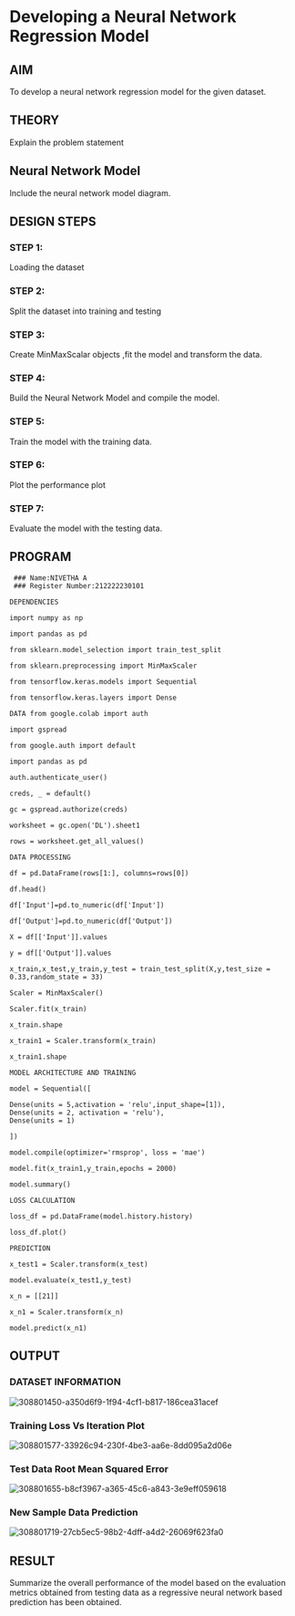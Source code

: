 # Developing a Neural Network Regression Model

## AIM

To develop a neural network regression model for the given dataset.

## THEORY

Explain the problem statement

## Neural Network Model

Include the neural network model diagram.

## DESIGN STEPS

### STEP 1:

Loading the dataset

### STEP 2:

Split the dataset into training and testing

### STEP 3:

Create MinMaxScalar objects ,fit the model and transform the data.

### STEP 4:

Build the Neural Network Model and compile the model.

### STEP 5:

Train the model with the training data.

### STEP 6:

Plot the performance plot

### STEP 7:

Evaluate the model with the testing data.

## PROGRAM
```
 ### Name:NIVETHA A
 ### Register Number:212222230101
 
DEPENDENCIES

import numpy as np

import pandas as pd

from sklearn.model_selection import train_test_split

from sklearn.preprocessing import MinMaxScaler

from tensorflow.keras.models import Sequential

from tensorflow.keras.layers import Dense

DATA from google.colab import auth

import gspread

from google.auth import default

import pandas as pd

auth.authenticate_user()

creds, _ = default()

gc = gspread.authorize(creds)

worksheet = gc.open('DL').sheet1

rows = worksheet.get_all_values()

DATA PROCESSING

df = pd.DataFrame(rows[1:], columns=rows[0])

df.head()

df['Input']=pd.to_numeric(df['Input'])

df['Output']=pd.to_numeric(df['Output'])

X = df[['Input']].values

y = df[['Output']].values

x_train,x_test,y_train,y_test = train_test_split(X,y,test_size = 0.33,random_state = 33)

Scaler = MinMaxScaler()

Scaler.fit(x_train)

x_train.shape

x_train1 = Scaler.transform(x_train)

x_train1.shape

MODEL ARCHITECTURE AND TRAINING

model = Sequential([

Dense(units = 5,activation = 'relu',input_shape=[1]),
Dense(units = 2, activation = 'relu'),
Dense(units = 1)

])

model.compile(optimizer='rmsprop', loss = 'mae')

model.fit(x_train1,y_train,epochs = 2000)

model.summary()

LOSS CALCULATION

loss_df = pd.DataFrame(model.history.history)

loss_df.plot()

PREDICTION

x_test1 = Scaler.transform(x_test)

model.evaluate(x_test1,y_test)

x_n = [[21]]

x_n1 = Scaler.transform(x_n)

model.predict(x_n1)
```
## OUTPUT
### DATASET INFORMATION
![308801450-a350d6f9-1f94-4cf1-b817-186cea31acef](https://github.com/nivetharajaa/basic-nn-model/assets/120543388/baee71bd-c73e-40f0-a266-9d7907061543)

### Training Loss Vs Iteration Plot
![308801577-33926c94-230f-4be3-aa6e-8dd095a2d06e](https://github.com/nivetharajaa/basic-nn-model/assets/120543388/b1364b88-999b-4059-9723-ca09d3a21bc2)

### Test Data Root Mean Squared Error
![308801655-b8cf3967-a365-45c6-a843-3e9eff059618](https://github.com/nivetharajaa/basic-nn-model/assets/120543388/f07d59bd-83b6-4b67-94d5-d38b84ca3d1f)

### New Sample Data Prediction

![308801719-27cb5ec5-98b2-4dff-a4d2-26069f623fa0](https://github.com/nivetharajaa/basic-nn-model/assets/120543388/60b56cd0-98e9-4922-8db1-50490e10b99d)

## RESULT
Summarize the overall performance of the model based on the evaluation metrics obtained from testing data as a regressive neural network based prediction has been obtained.

